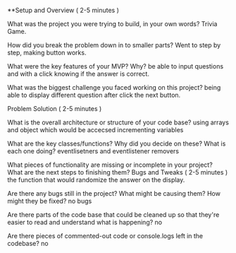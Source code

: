 **Setup and Overview ( 2-5 minutes )

What was the project you were trying to build, in your own words?
Trivia Game.

How did you break the problem down in to smaller parts?
Went to step by step, making button works. 

What were the key features of your MVP? Why?
be able to input questions and with a click knowing if the answer is correct.

What was the biggest challenge you faced working on this project?
being able to display different question after click the next button.

Problem Solution ( 2-5 minutes )

What is the overall architecture or structure of your code base?
using arrays and object which would be accecsed incrementing variables

What are the key classes/functions? Why did you decide on these? What is each one doing?
eventlisetners and eventlistener removers


What pieces of functionality are missing or incomplete in your project? What are the next steps to finishing them?
Bugs and Tweaks ( 2-5 minutes )
the function that would randomize the answer on the display.


Are there any bugs still in the project? What might be causing them? How might they be fixed?
no bugs

Are there parts of the code base that could be cleaned up so that they're easier to read and understand what is happening?
no

Are there pieces of commented-out code or console.logs left in the codebase?
no

